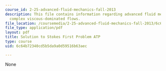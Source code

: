 ```yaml
---
course_id: 2-25-advanced-fluid-mechanics-fall-2013
description: This file contains information regarding advanced fluid mechanics, more
  complex viscous-dominated flows.
file_location: /coursemedia/2-25-advanced-fluid-mechanics-fall-2013/6c64b72340cd5b5da9a0d59516b63aec_MIT2_25F13_SolutionStokes1.pdf
file_type: application/pdf
layout: pdf
title: Solution to Stokes First Problem ATP
type: course
uid: 6c64b72340cd5b5da9a0d59516b63aec

---
```

None